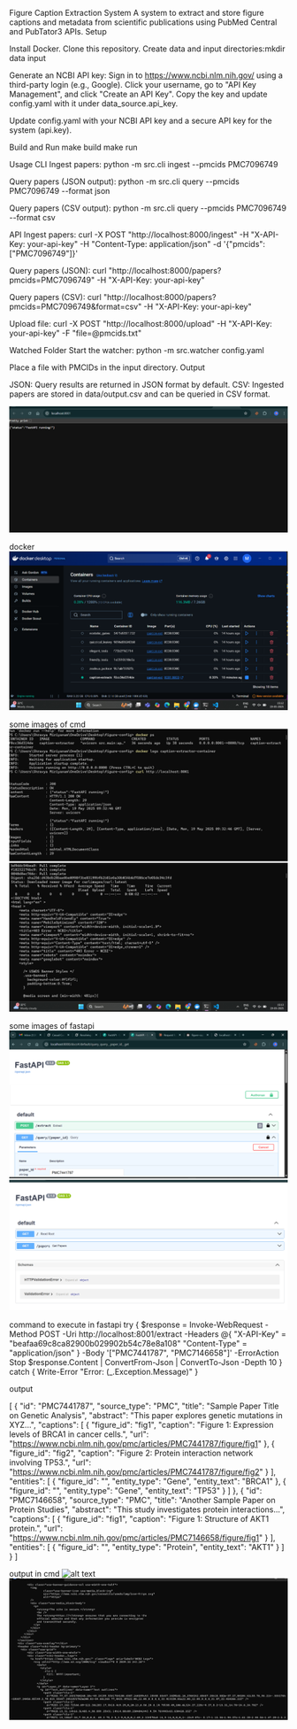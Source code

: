 Figure Caption Extraction System
A system to extract and store figure captions and metadata from scientific publications using PubMed Central and PubTator3 APIs.
Setup

Install Docker.
Clone this repository.
Create data and input directories:mkdir data input


Generate an NCBI API key:
Sign in to https://www.ncbi.nlm.nih.gov/ using a third-party login (e.g., Google).
Click your username, go to "API Key Management", and click "Create an API Key".
Copy the key and update config.yaml with it under data_source.api_key.


Update config.yaml with your NCBI API key and a secure API key for the system (api.key).

Build and Run
make build
make run

Usage
CLI
Ingest papers:
python -m src.cli ingest --pmcids PMC7096749

Query papers (JSON output):
python -m src.cli query --pmcids PMC7096749 --format json

Query papers (CSV output):
python -m src.cli query --pmcids PMC7096749 --format csv

API
Ingest papers:
curl -X POST "http://localhost:8000/ingest" -H "X-API-Key: your-api-key" -H "Content-Type: application/json" -d '{"pmcids": ["PMC7096749"]}'

Query papers (JSON):
curl "http://localhost:8000/papers?pmcids=PMC7096749" -H "X-API-Key: your-api-key"

Query papers (CSV):
curl "http://localhost:8000/papers?pmcids=PMC7096749&format=csv" -H "X-API-Key: your-api-key"

Upload file:
curl -X POST "http://localhost:8000/upload" -H "X-API-Key: your-api-key" -F "file=@pmcids.txt"

Watched Folder
Start the watcher:
python -m src.watcher config.yaml

Place a file with PMCIDs in the input directory.
Output

JSON: Query results are returned in JSON format by default.
CSV: Ingested papers are stored in data/output.csv and can be queried in CSV format.

![alt text](image.png)


docker
![alt text](image-1.png)

some images of cmd
![alt text](image-2.png)
![alt text](image-3.png)

some images of fastapi
![alt text](image-4.png)
![alt text](image-5.png)


command to execute in fastapi
try {
    $response = Invoke-WebRequest -Method POST -Uri http://localhost:8001/extract -Headers @{
        "X-API-Key" = "beafaa69c8ca82900b029902b54c78e8a108"
        "Content-Type" = "application/json"
    } -Body '["PMC7441787", "PMC7146658"]' -ErrorAction Stop
    $response.Content | ConvertFrom-Json | ConvertTo-Json -Depth 10
}
catch {
    Write-Error "Error: $($_.Exception.Message)"
}

output

[
    {
        "id": "PMC7441787",
        "source_type": "PMC",
        "title": "Sample Paper Title on Genetic Analysis",
        "abstract": "This paper explores genetic mutations in XYZ...",
        "captions": [
            {
                "figure_id": "fig1",
                "caption": "Figure 1: Expression levels of BRCA1 in cancer cells.",
                "url": "https://www.ncbi.nlm.nih.gov/pmc/articles/PMC7441787/figure/fig1"
            },
            {
                "figure_id": "fig2",
                "caption": "Figure 2: Protein interaction network involving TP53.",
                "url": "https://www.ncbi.nlm.nih.gov/pmc/articles/PMC7441787/figure/fig2"
            }
        ],
        "entities": [
            {
                "figure_id": "",
                "entity_type": "Gene",
                "entity_text": "BRCA1"
            },
            {
                "figure_id": "",
                "entity_type": "Gene",
                "entity_text": "TP53"
            }
        ]
    },
    {
        "id": "PMC7146658",
        "source_type": "PMC",
        "title": "Another Sample Paper on Protein Studies",
        "abstract": "This study investigates protein interactions...",
        "captions": [
            {
                "figure_id": "fig1",
                "caption": "Figure 1: Structure of AKT1 protein.",
                "url": "https://www.ncbi.nlm.nih.gov/pmc/articles/PMC7146658/figure/fig1"
            }
        ],
        "entities": [
            {
                "figure_id": "",
                "entity_type": "Protein",
                "entity_text": "AKT1"
            }
        ]
    }
]

output in cmd
![alt text](output.png)
![alt text](image-7.png)
